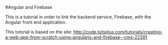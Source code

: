 #Angular and Firebase

This is a tutorial in order to link the backend service, Firebase, with the Angular front end application. 

This tutorial is based on the site:
http://code.tutsplus.com/tutorials/creating-a-web-app-from-scratch-using-angularjs-and-firebase--cms-22391